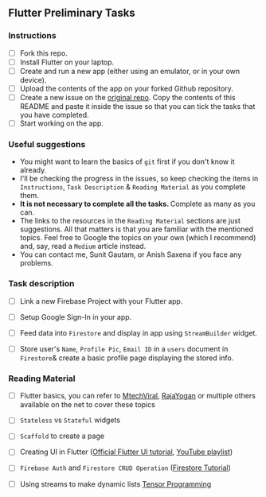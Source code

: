 ## Flutter Preliminary Tasks

### Instructions
- [ ] Fork this repo.
- [ ] Install Flutter on your laptop.
- [ ] Create and run a new app (either using an emulator, or in your own device).
- [ ] Upload the contents of the app on your forked Github repository.
- [ ] Create a new issue on the [original repo](https://github.com/gsunit/Flutter-Preliminary-Tasks/issues). Copy the contents of this README and paste it inside the issue so that you can tick the tasks that you have completed.
- [ ] Start working on the app.

### Useful suggestions
- You might want to learn the basics of `git` first if you don't know it already.
- I'll be checking the progress in the issues, so keep checking the items in `Instructions`, `Task Description` & `Reading Material` as you complete them.
- <strong> It is not necessary to complete all the tasks. </strong> Complete as many as you can.
- The links to the resources in the `Reading Material` sections are just suggestions. All that matters is that you are familiar with the mentioned topics. Feel free to Google the topics on your own (which I recommend) and, say, read a `Medium` article instead.
- You can contact me, Sunit Gautam, or Anish Saxena if you face any problems.

### Task description
- [ ] Link a new Firebase Project with your Flutter app.
- [ ] Setup Google Sign-In in your app.
- [ ] Feed data into `Firestore` and display in app using `StreamBuilder` widget.
- [ ]  Store user's `Name`, `Profile Pic`, `Email ID` in a `users` document in `Firestore`& create a basic profile page displaying the stored info.


### Reading Material
- [ ] Flutter basics, you can refer to [MtechViral](<https://www.youtube.com/watch?v=qWL1lGchpRA&list=PLR2qQy0Zxs_UdqAcaipPR3CG1Ly57UlhV>),  [RajaYogan](https://www.youtube.com/watch?v=8li-NNipShI&list=PLgGjX33Qsw-EMsLf8TmsYhKOCx2ALZiKi) or multiple others available on the net to cover these topics
- [ ]  `Stateless` vs `Stateful` widgets
- [ ]  `Scaffold` to create a page
- [ ]  Creating UI in Flutter ([Official Flutter UI tutorial](https://flutter.dev/docs/development/ui/layout/tutorial), [YouTube playlist](https://www.youtube.com/watch?v=VE1IsV0HABs&list=PLgGjX33Qsw-FIWxoI2IJf7zsHyxzuFfK5))
- [ ] `Firebase Auth` and `Firestore CRUD Operation` ([Firestore Tutorial](https://www.youtube.com/watch?v=LzEbpALmRlc&list=PLgGjX33Qsw-Ha_8ks9im86sLIihimuYrr))
- [ ] Using streams to make dynamic lists [Tensor Programming](https://www.youtube.com/watch?v=hvvYA1N-tEc&list=PLJbE2Yu2zumDqr_-hqpAN0nIr6m14TAsd&index=4&t=0s)



